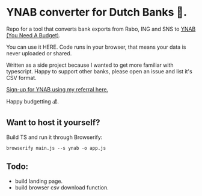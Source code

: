 # YNAB converter for Dutch Banks 🏦.
Repo for a tool that converts bank exports from Rabo, ING and SNS to [YNAB (You Need A Budget)](https://www.youneedabudget.com/).

You can use it HERE. Code runs in your browser, that means your data is never uploaded or shared.

Written as a side project because I wanted to get more familiar with typescript. Happy to support other banks, please open an issue and list it's CSV format.

[Sign-up for YNAB using my referral here.](https://ynab.com/referral/?ref=JumKd2BcHjK0c9wN&utm_source=customer_referral)

Happy budgetting 💰.

## Want to host it yourself?

Build TS and run it through Browserify:

`browserify main.js --s ynab -o app.js`

## Todo: 

* build landing page.
* build browser csv download function.
